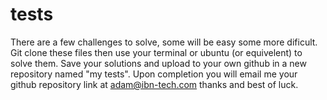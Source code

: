 # tests
There are a few challenges to solve, some will be easy some more dificult. 
Git clone these files then use your terminal or ubuntu (or equivelent) to solve them. 
Save your solutions and upload to your own github in a new repository named "my tests". 
Upon completion you will email me your github repository link at adam@ibn-tech.com thanks and best of luck.

